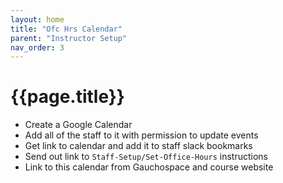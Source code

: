 ```yaml
---
layout: home
title: "Ofc Hrs Calendar" 
parent: "Instructor Setup"
nav_order: 3
---
```


# {{page.title}}

* Create a Google Calendar
* Add all of the staff to it with permission to update events
* Get link to calendar and add it to staff slack bookmarks
* Send out link to `Staff-Setup/Set-Office-Hours` instructions
* Link to this calendar from Gauchospace and course website
